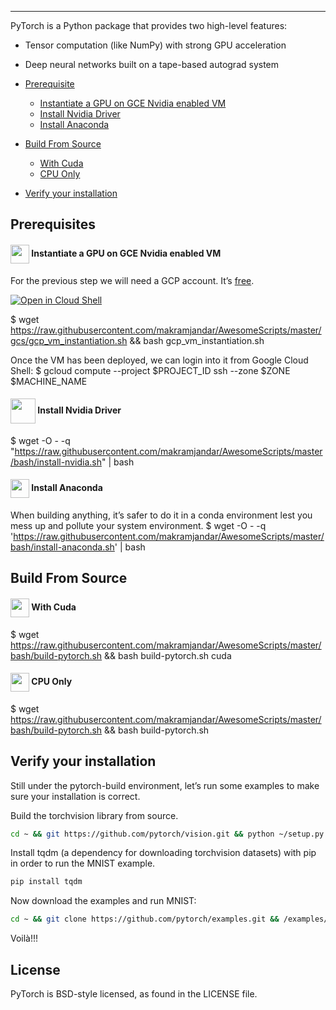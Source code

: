 ----------------------------------------------------------------------------------------------
PyTorch is a Python package that provides two high-level features:
- Tensor computation (like NumPy) with strong GPU acceleration
- Deep neural networks built on a tape-based autograd system

- [Prerequisite](#Prerequisite)
  - [Instantiate a GPU on GCE Nvidia enabled VM](#Instantiate-a-GPU-on-GCE-Nvidia-enabled-VM)
  - [Install Nvidia Driver](#Install-Nvidia-Driver)
  - [Install Anaconda](#Install-Anaconda)
- [Build From Source](#Build-From-Source)
  - [With Cuda](#With-Cuda)
  - [CPU Only](#CPU-Only)
- [Verify your installation](#Verify-your-installation)

## Prerequisites

#### <img src="https://raw.githubusercontent.com/data-scientifically-yours/resources/master/icones/gce.png" width="30" height="30" align="center"/> Instantiate a GPU on GCE Nvidia enabled VM
  For the previous step we will need a GCP account. It’s [free](#https://cloud.google.com/free/).
  
  [![Open in Cloud Shell](http://gstatic.com/cloudssh/images/open-btn.png)](https://console.cloud.google.com/cloudshell/open?git_repo=https://github.com/data-scientifically-yours/pytorch&page=editor&open_in_editor=README.md)
  
  $ wget https://raw.githubusercontent.com/makramjandar/AwesomeScripts/master/gcs/gcp_vm_instantiation.sh && bash gcp_vm_instantiation.sh
  


Once the VM has been deployed, we can login into it from Google Cloud Shell:
  $ gcloud compute --project $PROJECT_ID ssh --zone $ZONE $MACHINE_NAME

#### <img src="https://raw.githubusercontent.com/data-scientifically-yours/resources/master/icones/nvidia.png" width="40" height="40" align="center"/> Install Nvidia Driver
  $ wget -O - -q "https://raw.githubusercontent.com/makramjandar/AwesomeScripts/master/bash/install-nvidia.sh" | bash

#### <img src="https://raw.githubusercontent.com/data-scientifically-yours/resources/master/icones/anaconda.png" width="30" height="30" align="center"/> Install Anaconda
When building anything, it’s safer to do it in a conda environment lest you mess 
up and pollute your system environment. 
  $ wget -O - -q 'https://raw.githubusercontent.com/makramjandar/AwesomeScripts/master/bash/install-anaconda.sh' | bash

## Build From Source

#### <img src="https://raw.githubusercontent.com/data-scientifically-yours/resources/master/icones/cudnn.png" width="30" height="30" align="center"/> With Cuda
  $ wget https://raw.githubusercontent.com/makramjandar/AwesomeScripts/master/bash/build-pytorch.sh && bash build-pytorch.sh cuda
  
#### <img src="https://raw.githubusercontent.com/data-scientifically-yours/resources/master/icones/cpu.png" width="30" height="30" align="center"/> CPU Only
  $ wget https://raw.githubusercontent.com/makramjandar/AwesomeScripts/master/bash/build-pytorch.sh && bash build-pytorch.sh
  
## Verify your installation

Still under the pytorch-build environment, let’s run some examples to make sure your installation is correct.

Build the torchvision library from source.
```bash
cd ~ && git https://github.com/pytorch/vision.git && python ~/setup.py install
```

Install tqdm (a dependency for downloading torchvision datasets) with pip in order to run the MNIST example. 

```bash
pip install tqdm
```

Now download the examples and run MNIST:

```bash
cd ~ && git clone https://github.com/pytorch/examples.git && /examples/mnist/python/main.py
```

Voilà!!!

## License
PyTorch is BSD-style licensed, as found in the LICENSE file.
